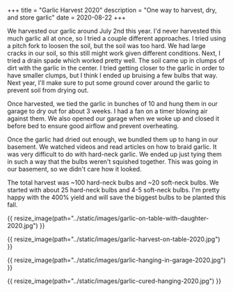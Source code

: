 +++
title = "Garlic Harvest 2020"
description = "One way to harvest, dry, and store garlic"
date = 2020-08-22
+++

We harvested our garlic around July 2nd this year.  I'd never harvested this much garlic all at once, so I tried a couple 
different approaches. I tried using a pitch fork to loosen the soil, but the soil was too hard.  We had large cracks in
our soil, so this still might work given different conditions.  Next, I tried a drain spade which worked pretty well.  The
soil came up in clumps of dirt with the garlic in the center. I tried getting closer 
to the garlic in order to have smaller clumps, but I think I ended up bruising a few bulbs that way.  Next year, I'll 
make sure to put some ground cover around the garlic to prevent soil from drying out.

Once harvested, we tied the garlic in bunches of 10 and hung them in our garage to dry out for about 3 weeks.  I had a 
fan on a timer blowing air against them.  We also opened our garage when we woke up and closed it before bed to ensure 
good airflow and prevent overheating.

Once the garlic had dried out enough, we bundled them up to hang in our basement. We watched videos and read articles on
how to braid garlic.  It was very difficult to do with hard-neck garlic.  We ended up just tying them in such a way 
that the bulbs weren't squished together.  This was going in our basement, so we didn't care how it looked.

The total harvest was ~100 hard-neck bulbs and ~20 soft-neck bulbs.  We started with about 25 hard-neck bulbs and 4-5 
soft-neck bulbs.  I'm pretty happy with the 400% yield and will save the biggest bulbs to be planted this fall.

{{ resize_image(path="../static/images/garlic-on-table-with-daughter-2020.jpg") }}

{{ resize_image(path="../static/images/garlic-harvest-on-table-2020.jpg") }}

{{ resize_image(path="../static/images/garlic-hanging-in-garage-2020.jpg") }}

{{ resize_image(path="../static/images/garlic-cured-hanging-2020.jpg") }}  

